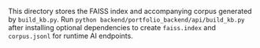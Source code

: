 This directory stores the FAISS index and accompanying corpus generated by `build_kb.py`.
Run `python backend/portfolio_backend/api/build_kb.py` after installing optional dependencies
to create `faiss.index` and `corpus.jsonl` for runtime AI endpoints.
